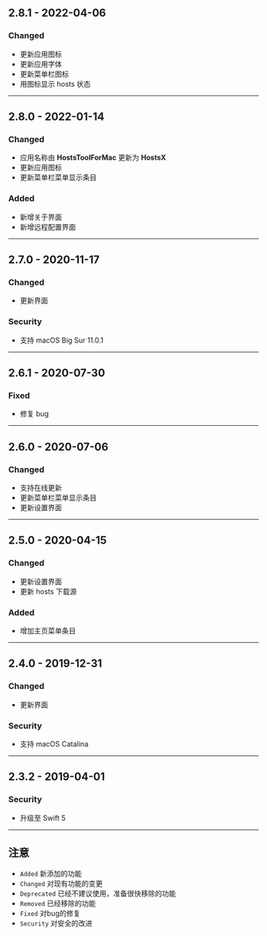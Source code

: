 ## 2.8.1 - 2022-04-06

### Changed
- 更新应用图标
- 更新应用字体
- 更新菜单栏图标
- 用图标显示 hosts 状态

---

## 2.8.0 - 2022-01-14

### Changed
- 应用名称由 **HostsToolForMac** 更新为 **HostsX**
- 更新应用图标
- 更新菜单栏菜单显示条目

### Added
- 新增关于界面
- 新增远程配置界面

---
## 2.7.0 - 2020-11-17

### Changed
- 更新界面

### Security
- 支持 macOS Big Sur 11.0.1

---

## 2.6.1 - 2020-07-30

### Fixed
- 修复 bug

---

## 2.6.0 - 2020-07-06

### Changed
- 支持在线更新
- 更新菜单栏菜单显示条目
- 更新设置界面

---

## 2.5.0 - 2020-04-15

### Changed
- 更新设置界面
- 更新 hosts 下载源

### Added
- 增加主页菜单条目

---

## 2.4.0 - 2019-12-31

### Changed
- 更新界面

### Security
- 支持 macOS Catalina

---

## 2.3.2 - 2019-04-01

### Security
- 升级至 Swift 5

---

## 注意

- `Added` 新添加的功能
- `Changed` 对现有功能的变更
- `Deprecated` 已经不建议使用，准备很快移除的功能
- `Removed` 已经移除的功能
- `Fixed` 对bug的修复
- `Security` 对安全的改进 